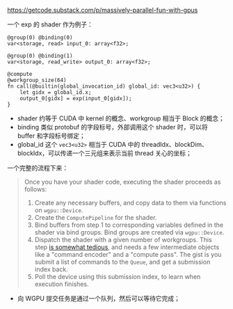 https://getcode.substack.com/p/massively-parallel-fun-with-gpus

一个 exp 的 shader 作为例子：

```wgpu
@group(0) @binding(0)
var<storage, read> input_0: array<f32>;

@group(0) @binding(1)
var<storage, read_write> output_0: array<f32>;

@compute
@workgroup_size(64)
fn call(@builtin(global_invocation_id) global_id: vec3<u32>) {
    let gidx = global_id.x;
    output_0[gidx] = exp(input_0[gidx]);
}
```


- shader 约等于 CUDA 中 kernel 的概念、workgroup 相当于 Block 的概念；
- binding 类似 protobuf 的字段标号，外部调用这个 shader 时，可以将 buffer 和字段标号绑定；
- global_id 这个 `vec3<u32>` 相当于 CUDA 中的 threadIdx、blockDim、blockIdx，可以传递一个三元组来表示当前 thread 关心的坐标；

一个完整的流程下来：

> Once you have your shader code, executing the shader proceeds as follows:
> 
> 1. Create any necessary buffers, and copy data to them via functions on `wgpu::Device`.
> 2. Create the `ComputePipeline` for the shader.
> 3. Bind buffers from step 1 to corresponding variables defined in the shader via bind groups. Bind groups are created via `wgpu::Device`.
> 4. Dispatch the shader with a given number of workgroups. This step [is somewhat tedious](https://github.com/kurtschelfthout/tensorken/blob/v0.2/src/raw_tensor_wgpu.rs#L186), and needs a few intermediate objects like a "command encoder" and a "compute pass". The gist is you submit a list of commands to the `Queue`, and get a submission index back.
> 5. Poll the device using this submission index, to learn when execution finishes.

- 向 WGPU 提交任务是通过一个队列，然后可以等待它完成；